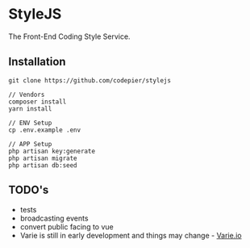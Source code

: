 # StyleJS

The Front-End Coding Style Service.

## Installation

```
git clone https://github.com/codepier/stylejs

// Vendors
composer install
yarn install

// ENV Setup
cp .env.example .env

// APP Setup
php artisan key:generate
php artisan migrate
php artisan db:seed
```

## TODO's

* tests
* broadcasting events
* convert public facing to vue 
* Varie is still in early development and things may change - [Varie.io](https://varie.io)
